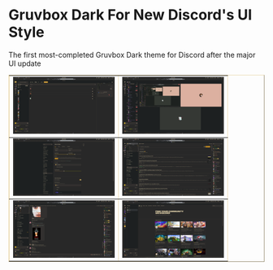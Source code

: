 # Gruvbox Dark For New Discord's UI Style

The first most-completed Gruvbox Dark theme for Discord after the major UI update

<div align="center">

<table border="1" style="border-color: #ebdbb2">
    <tr>
        <td><img src="./assets/preview-1.png" alt="Preview 1" width="200"></td>
        <td><img src="./assets/preview-2.png" alt="Preview 2" width="200"></td>
    </tr>
    <tr>
        <td><img src="./assets/preview-3.png" alt="Preview 3" width="200"></td>
        <td><img src="./assets/preview-4.png" alt="Preview 4" width="200"></td>
    </tr>
    <tr>
        <td><img src="./assets/preview-5.png" alt="Preview 5" width="200"></td>
        <td><img src="./assets/preview-6.png" alt="Preview 6" width="200"></td>
    </tr>
</table>

</div>
